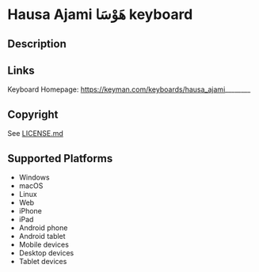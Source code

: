 Hausa Ajami هَوْسَا keyboard
==============

Description
-----------


Links
-----
Keyboard Homepage: https://keyman.com/keyboards/hausa_ajami________

Copyright
---------
See [LICENSE.md](LICENSE.md)

Supported Platforms
-------------------
 * Windows
 * macOS
 * Linux
 * Web
 * iPhone
 * iPad
 * Android phone
 * Android tablet
 * Mobile devices
 * Desktop devices
 * Tablet devices

